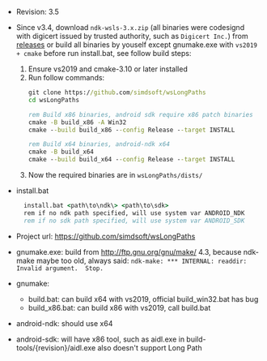 * Revision: 3.5
* Since v3.4, download ```ndk-wsls-3.x.zip``` (all binaries were codesignd with digicert issued by trusted authority, such as `Digicert Inc.`) from [releases](https://github.com/simdsoft/wsLongPaths/releases) or build all binaries by youself except gnumake.exe with ```vs2019 + cmake``` before run install.bat, see follow build steps:
  1. Ensure vs2019 and cmake-3.10 or later installed
  2. Run follow commands:
      ```bat
      git clone https://github.com/simdsoft/wsLongPaths
      cd wsLongPaths

      rem Build x86 binaries, android sdk require x86 patch binaries
      cmake -B build_x86 -A Win32
      cmake --build build_x86 --config Release --target INSTALL

      rem Build x64 binaries, android-ndk x64
      cmake -B build_x64
      cmake --build build_x64 --config Release --target INSTALL
      ```
  3. Now the required binaries are in `wsLongPaths/dists/`
* install.bat
    ```bat
      install.bat <path\to\ndk\> <path\to\sdk>
      rem if no ndk path specified, will use system var ANDROID_NDK
      rem if no sdk path specified, will use system var ANDROID_SDK
    ```
* Project url: https://github.com/simdsoft/wsLongPaths
* gnumake.exe: build from http://ftp.gnu.org/gnu/make/ 4.3, because ndk-make maybe too old, always said: ```ndk-make: *** INTERNAL: readdir: Invalid argument.  Stop.```

* gnumake: 
  * build.bat: can build x64 with vs2019, official build_win32.bat has bug
  * build_x86.bat: can build x86 with vs2019, call build.bat

* android-ndk: should use x64
* android-sdk: will have x86 tool, such as aidl.exe in build-tools/{revision}/aidl.exe also doesn't support Long Path
